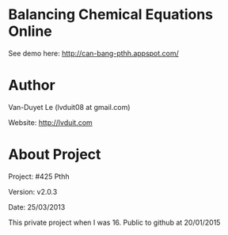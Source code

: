 # Balancing Chemical Equations Online
See demo here: http://can-bang-pthh.appspot.com/

# Author 
Van-Duyet Le (lvduit08 at gmail.com)

Website: http://lvduit.com

# About Project
Project: #425 Pthh

Version: v2.0.3

Date: 25/03/2013

This private project when I was 16. Public to github at 20/01/2015
